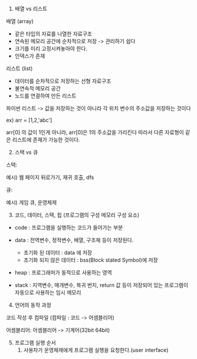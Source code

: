 1. 배열 vs 리스트

배열 (array)  

- 같은 타입의 자료를 나열한 자료구조
- 연속된 메모리 공간에 순차적으로 저장 -> 관리하기 쉽다
- 크기를 미리 고정시켜놓아야 한다. 
- 인덱스가 존재

리스트 (list)

- 데이터를 순차적으로 저장하는 선형 자료구조
- 불연속적 메모리 공간
- 노드를 연결하여 만든 리스트

파이썬 리스트 -> 값을 저장하는 것이 아니라 각 위치 변수의 주소값을 저장하는 것이다

ex) arr = [1,2,'abc']

arr[0] 의 값이 1인게 아니라, arr[0]은 1의 주소값을 가리킨다 따라서 다른 자료형이 같은 리스트에 존재가 가능한 것이다.

2. 스택 vs 큐

스택:

예시) 웹 페이지 뒤로가기, 재귀 호출, dfs

큐:

예시) 게임 큐, 운영체제

3. 코드, 데이터, 스택, 힙 (프로그램의 구성 메모리 구성 요소)

- code : 프로그램을 실행하는 코드가 들어가는 부분
- data : 전역변수, 정적변수, 배열, 구조체 등이 저장된다.
  - 초기화 된 데이터 : data 에 저장
  - 초기화 되지 않은 데이터 : bss(Block stated Symbol)에 저장
- heap : 프로그래머가 동적으로 사용하는 영역

- stack : 지역변수, 매개변수, 복귀 번지, return 값 등이 저장되어 있는 프로그램이 자동으로 사용하는 임시 메모리

4. 언어의 동작 과정

코드 작성 후 컴파일 (컴파일 : 코드 -> 어셈블리어)

어셈블리어: 어셈블리어 -> 기계어(32bit 64bit)

5. 프로그램 실행 순서
   1. 사용자가 운영체제에게 프로그램 실행을 요청한다.(user interface)
